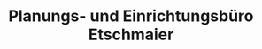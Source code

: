 ---
title: "Planungs- und Einrichtungsbüro Etschmaier"
url: /leoben/planungs-und-einrichtungsbuero-etschmaier/
shop: Möbel
---